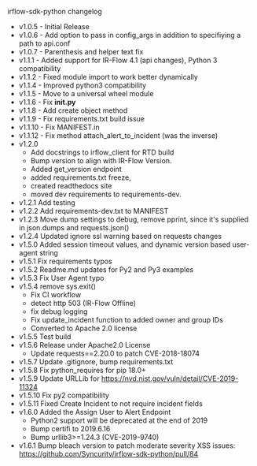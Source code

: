 irflow-sdk-python changelog

* v1.0.5 -  Initial Release  
* v1.0.6 -  Add option to pass in config_args in addition to specifiying a path to api.conf 
* v1.0.7 -  Parenthesis and helper text fix
* v1.1.1 -  Added support for IR-Flow 4.1 (api changes), Python 3 compatibility
* v1.1.2 -  Fixed module import to work better dynamically
* v1.1.4 -  Improved python3 compatibility
* v1.1.5 -  Move to a universal wheel module
* v1.1.6 -  Fix __init.py__
* v1.1.8 -  Add create object method
* v1.1.9 -  Fix requirements.txt build issue
* v1.1.10 - Fix MANIFEST.in
* v1.1.12 - Fix method attach_alert_to_incident (was the inverse)
* v1.2.0
    * Add docstrings to irflow_client for RTD build 
    * Bump version to align with IR-Flow Version. 
    * Added get_version endpoint
    * added requirements.txt freeze,
    * created readthedocs site
    * moved dev requirements to requirements-dev.
* v1.2.1 Add testing
* v1.2.2 Add requirements-dev.txt to MANIFEST
* v1.2.3 Move dump settings to debug, remove pprint, since it's supplied in json.dumps and requests.json()
* v1.2.4 Updated ignore ssl warning based on requests changes
* v1.5.0 Added session timeout values, and dynamic version based user-agent string
* v1.5.1 Fix requirements typos
* v1.5.2 Readme.md updates for Py2 and Py3 examples
* v1.5.3 Fix User Agent typo
* v1.5.4 remove sys.exit()
    * Fix CI workflow
    * detect http 503 (IR-Flow Offline)
    * fix debug logging 
    * Fix update_incident function to added owner and group IDs
    * Converted to Apache 2.0 license
* v1.5.5 Test build
* v1.5.6 Release under Apache2.0 License
    * Update requests==2.20.0 to patch CVE-2018-18074
* v1.5.7 Update .gitignore, bump requirements.txt
* v1.5.8 Fix python_requires for pip 18.0+
* v1.5.9 Update URLLib for https://nvd.nist.gov/vuln/detail/CVE-2019-11324
* v1.5.10 Fix py2 compatibility
* v1.5.11 Fixed Create Incident to not require incident fields
* v1.6.0 Added the Assign User to Alert Endpoint
    * Python2 support will be deprecated at the end of 2019
    * Bump certifi to 2019.6.16
    * Bump urllib3>=1.24.3 (CVE-2019-9740)
* v1.6.1 Bump bleach version to patch moderate severity XSS issues: https://github.com/Syncurity/irflow-sdk-python/pull/84
